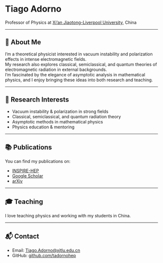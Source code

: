 # Tiago Adorno

Professor of Physics at [Xi’an Jiaotong-Liverpool University](https://www.xjtlu.edu.cn/), China  

---

## 👋 About Me  
I’m a theoretical physicist interested in vacuum instability and polarization effects in intense electromagnetic fields.  
My research also explores classical, semiclassical, and quantum theories of electromagnetic radiation in external backgrounds.  
I’m fascinated by the elegance of asymptotic analysis in mathematical physics, and I enjoy bringing these ideas into both research and teaching.  

---

## 🔬 Research Interests  
- Vacuum instability & polarization in strong fields  
- Classical, semiclassical, and quantum radiation theory  
- Asymptotic methods in mathematical physics  
- Physics education & mentoring  

---

## 📚 Publications  
You can find my publications on:  
- [INSPIRE-HEP]([https://inspirehep.net/](https://inspirehep.net/author/profile/T.C.Adorno.1?ln=pt))  
- [Google Scholar]([https://scholar.google.com/](https://scholar.google.com/citations?user=cjKRuU8AAAAJ&hl=en))  
- [arXiv]([https://arxiv.org/](https://arxiv.org/search/?searchtype=author&query=Adorno%2C+T+C))  

---

## 🎓 Teaching  
I love teaching physics and working with my students in China.  

---

## 📬 Contact  
- Email: Tiago.Adorno@xjtlu.edu.cn  
- GitHub: [github.com/tadornohep](https://github.com/tadornohep)  
